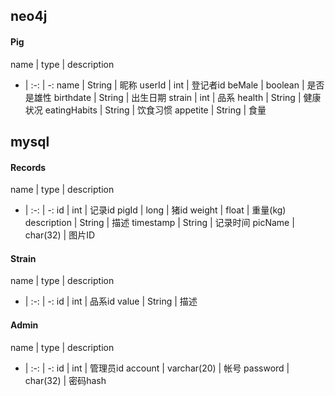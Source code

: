 ## neo4j
#### Pig
name | type | description
- | :-: | -:
name | String | 昵称
userId | int | 登记者id
beMale | boolean | 是否是雄性
birthdate | String | 出生日期
strain | int | 品系
health | String | 健康状况
eatingHabits | String | 饮食习惯
appetite | String | 食量

## mysql
#### Records
name | type | description
- | :-: | -:
id | int | 记录id
pigId | long | 猪id
weight | float | 重量(kg)
description | String | 描述
timestamp | String | 记录时间
picName | char(32) | 图片ID
#### Strain
name | type | description
- | :-: | -:
id | int | 品系id
value | String | 描述
#### Admin
name | type | description
- | :-: | -:
id | int | 管理员id
account | varchar(20) | 帐号
password | char(32) | 密码hash